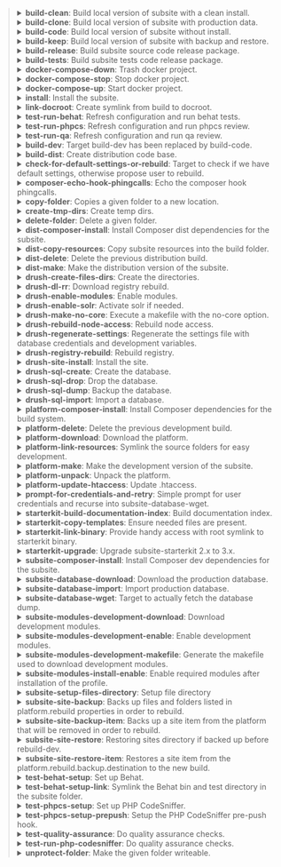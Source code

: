 > <details><summary><b>build-clean</b>: Build local version of subsite with a clean install.</summary><p> 
>* <b>Code description</b>: Build local version of subsite with a clean install. 
>* <b>Code link</b>: [includes/build/build.test.xml#L193](includes/build/build.test.xml#L193)
>* <b>Dependencies</b>: drush-create-files-dirs, install, subsite-modules-development-enable
> </p></details>
>
> <details><summary><b>build-clone</b>: Build local version of subsite with production data.</summary><p> 
>* <b>Code description</b>: Build local version of subsite with production data. 
>* <b>Code link</b>: [includes/build/build.clone.xml#L118](includes/build/build.clone.xml#L118)
>* <b>Dependencies</b>: subsite-database-download, drush-regenerate-settings, subsite-database-import, subsite-modules-development-enable
> </p></details>
>
> <details><summary><b>build-code</b>: Build local version of subsite without install.</summary><p> 
>* <b>Code description</b>: Build local version of subsite without install. 
>* <b>Code link</b>: [includes/build/build.package.xml#L74](includes/build/build.package.xml#L74)
>* <b>Dependencies</b>: subsite-site-backup, platform-delete, platform-make, platform-link-resources, subsite-composer-install, test-behat-setup-link, test-behat-setup, platform-update-htaccess, test-phpcs-setup, subsite-modules-development-download, subsite-site-restore
> </p></details>
>
> <details><summary><b>build-keep</b>: Build local version of subsite with backup and restore.</summary><p> 
>* <b>Code description</b>: Build local version of subsite with backup and restore. 
>* <b>Code link</b>: [includes/build/build.package.xml#L92](includes/build/build.package.xml#L92)
>* <b>Dependencies</b>: 
> </p></details>
>
> <details><summary><b>build-release</b>: Build subsite source code release package.</summary><p> 
>* <b>Code description</b>: Build subsite source code release package. 
>* <b>Code link</b>: [includes/build/build.package.xml#L63](includes/build/build.package.xml#L63)
>* <b>Dependencies</b>: build-dist
> </p></details>
>
> <details><summary><b>build-tests</b>: Build subsite tests code release package.</summary><p> 
>* <b>Code description</b>: Build subsite tests code release package. 
>* <b>Code link</b>: [includes/build/build.package.xml#L69](includes/build/build.package.xml#L69)
>* <b>Dependencies</b>: 
> </p></details>
>
> <details><summary><b>docker-compose-down</b>: Trash docker project.</summary><p> 
>* <b>Code description</b>: Trash docker project. 
>* <b>Code link</b>: [includes/build/build.docker.xml#L22](includes/build/build.docker.xml#L22)
>* <b>Dependencies</b>: 
> </p></details>
>
> <details><summary><b>docker-compose-stop</b>: Stop docker project.</summary><p> 
>* <b>Code description</b>: Stop docker project. 
>* <b>Code link</b>: [includes/build/build.docker.xml#L15](includes/build/build.docker.xml#L15)
>* <b>Dependencies</b>: 
> </p></details>
>
> <details><summary><b>docker-compose-up</b>: Start docker project.</summary><p> 
>* <b>Code description</b>: Start docker project. 
>* <b>Code link</b>: [includes/build/build.docker.xml#L5](includes/build/build.docker.xml#L5)
>* <b>Dependencies</b>: 
> </p></details>
>
> <details><summary><b>install</b>: Install the subsite.</summary><p> 
>* <b>Code description</b>: Install the subsite. 
>* <b>Code link</b>: [includes/build/build.test.xml#L5](includes/build/build.test.xml#L5)
>* <b>Dependencies</b>: 
> </p></details>
>
> <details><summary><b>link-docroot</b>: Create symlink from build to docroot.</summary><p> 
>* <b>Code description</b>: Create symlink from build to docroot. 
>* <b>Code link</b>: [includes/build/build.package.xml#L28](includes/build/build.package.xml#L28)
>* <b>Dependencies</b>: 
> </p></details>
>
> <details><summary><b>test-run-behat</b>: Refresh configuration and run behat tests.</summary><p> 
>* <b>Code description</b>: Refresh configuration and run behat tests. 
>* <b>Code link</b>: [includes/build/build.test.xml#L150](includes/build/build.test.xml#L150)
>* <b>Dependencies</b>: 
> </p></details>
>
> <details><summary><b>test-run-phpcs</b>: Refresh configuration and run phpcs review.</summary><p> 
>* <b>Code description</b>: Refresh configuration and run phpcs review. 
>* <b>Code link</b>: [includes/build/build.test.xml#L186](includes/build/build.test.xml#L186)
>* <b>Dependencies</b>: test-phpcs-setup, test-run-php-codesniffer
> </p></details>
>
> <details><summary><b>test-run-qa</b>: Refresh configuration and run qa review.</summary><p> 
>* <b>Code description</b>: Refresh configuration and run qa review. 
>* <b>Code link</b>: [includes/build/build.test.xml#L179](includes/build/build.test.xml#L179)
>* <b>Dependencies</b>: test-phpcs-setup, test-quality-assurance
> </p></details>
>
> <details><summary><b>build-dev</b>:  Target build-dev has been replaced by build-code. </summary><p> 
>* <b>Code description</b>:  Target build-dev has been replaced by build-code.  
>* <b>Code link</b>: [includes/build/build.deprecated.xml#L5](includes/build/build.deprecated.xml#L5)
>* <b>Dependencies</b>: 
> </p></details>
>
> <details><summary><b>build-dist</b>:  Create distribution code base. </summary><p> 
>* <b>Code description</b>:  Create distribution code base.  
>* <b>Code link</b>: [includes/build/build.package.xml#L100](includes/build/build.package.xml#L100)
>* <b>Dependencies</b>: dist-delete, dist-make, dist-copy-resources, dist-composer-install
> </p></details>
>
> <details><summary><b>check-for-default-settings-or-rebuild</b>:  Target to check if we have default settings, otherwise propose user to rebuild. </summary><p> 
>* <b>Code description</b>:  Target to check if we have default settings, otherwise propose user to rebuild.  
>* <b>Code link</b>: [includes/build/build.clone.xml#L88](includes/build/build.clone.xml#L88)
>* <b>Dependencies</b>: 
> </p></details>
>
> <details><summary><b>composer-echo-hook-phingcalls</b>:  Echo the composer hook phingcalls. </summary><p> 
>* <b>Code description</b>:  Echo the composer hook phingcalls.  
>* <b>Code link</b>: [includes/build/build.composer.xml#L5](includes/build/build.composer.xml#L5)
>* <b>Dependencies</b>: 
> </p></details>
>
> <details><summary><b>copy-folder</b>:  Copies a given folder to a new location. </summary><p> 
>* <b>Code description</b>:  Copies a given folder to a new location.  
>* <b>Code link</b>: [includes/build/build.helpers.xml#L5](includes/build/build.helpers.xml#L5)
>* <b>Dependencies</b>: 
> </p></details>
>
> <details><summary><b>create-tmp-dirs</b>:  Create temp dirs. </summary><p> 
>* <b>Code description</b>:  Create temp dirs.  
>* <b>Code link</b>: [includes/build/build.package.xml#L35](includes/build/build.package.xml#L35)
>* <b>Dependencies</b>: 
> </p></details>
>
> <details><summary><b>delete-folder</b>:  Delete a given folder. </summary><p> 
>* <b>Code description</b>:  Delete a given folder.  
>* <b>Code link</b>: [includes/build/build.helpers.xml#L12](includes/build/build.helpers.xml#L12)
>* <b>Dependencies</b>: 
> </p></details>
>
> <details><summary><b>dist-composer-install</b>:  Install Composer dist dependencies for the subsite. </summary><p> 
>* <b>Code description</b>:  Install Composer dist dependencies for the subsite.  
>* <b>Code link</b>: [includes/build/build.dist.xml#L5](includes/build/build.dist.xml#L5)
>* <b>Dependencies</b>: 
> </p></details>
>
> <details><summary><b>dist-copy-resources</b>:  Copy subsite resources into the build folder. </summary><p> 
>* <b>Code description</b>:  Copy subsite resources into the build folder.  
>* <b>Code link</b>: [includes/build/build.dist.xml#L18](includes/build/build.dist.xml#L18)
>* <b>Dependencies</b>: 
> </p></details>
>
> <details><summary><b>dist-delete</b>:  Delete the previous distribution build. </summary><p> 
>* <b>Code description</b>:  Delete the previous distribution build.  
>* <b>Code link</b>: [includes/build/build.dist.xml#L50](includes/build/build.dist.xml#L50)
>* <b>Dependencies</b>: 
> </p></details>
>
> <details><summary><b>dist-make</b>:  Make the distribution version of the subsite. </summary><p> 
>* <b>Code description</b>:  Make the distribution version of the subsite.  
>* <b>Code link</b>: [includes/build/build.dist.xml#L58](includes/build/build.dist.xml#L58)
>* <b>Dependencies</b>: 
> </p></details>
>
> <details><summary><b>drush-create-files-dirs</b>:  Create the directories. </summary><p> 
>* <b>Code description</b>:  Create the directories.  
>* <b>Code link</b>: [includes/build/build.drush.xml#L32](includes/build/build.drush.xml#L32)
>* <b>Dependencies</b>: 
> </p></details>
>
> <details><summary><b>drush-dl-rr</b>:  Download registry rebuild. </summary><p> 
>* <b>Code description</b>:  Download registry rebuild.  
>* <b>Code link</b>: [includes/build/build.drush.xml#L162](includes/build/build.drush.xml#L162)
>* <b>Dependencies</b>: 
> </p></details>
>
> <details><summary><b>drush-enable-modules</b>:  Enable modules. </summary><p> 
>* <b>Code description</b>:  Enable modules.  
>* <b>Code link</b>: [includes/build/build.drush.xml#L19](includes/build/build.drush.xml#L19)
>* <b>Dependencies</b>: 
> </p></details>
>
> <details><summary><b>drush-enable-solr</b>:  Activate solr if needed. </summary><p> 
>* <b>Code description</b>:  Activate solr if needed.  
>* <b>Code link</b>: [includes/build/build.drush.xml#L83](includes/build/build.drush.xml#L83)
>* <b>Dependencies</b>: 
> </p></details>
>
> <details><summary><b>drush-make-no-core</b>:  Execute a makefile with the no-core option. </summary><p> 
>* <b>Code description</b>:  Execute a makefile with the no-core option.  
>* <b>Code link</b>: [includes/build/build.drush.xml#L99](includes/build/build.drush.xml#L99)
>* <b>Dependencies</b>: 
> </p></details>
>
> <details><summary><b>drush-rebuild-node-access</b>:  Rebuild node access. </summary><p> 
>* <b>Code description</b>:  Rebuild node access.  
>* <b>Code link</b>: [includes/build/build.drush.xml#L169](includes/build/build.drush.xml#L169)
>* <b>Dependencies</b>: 
> </p></details>
>
> <details><summary><b>drush-regenerate-settings</b>:  Regenerate the settings file with database credentials and development variables. </summary><p> 
>* <b>Code description</b>:  Regenerate the settings file with database credentials and development variables.  
>* <b>Code link</b>: [includes/build/build.drush.xml#L111](includes/build/build.drush.xml#L111)
>* <b>Dependencies</b>: check-for-default-settings-or-rebuild
> </p></details>
>
> <details><summary><b>drush-registry-rebuild</b>:  Rebuild registry. </summary><p> 
>* <b>Code description</b>:  Rebuild registry.  
>* <b>Code link</b>: [includes/build/build.drush.xml#L142](includes/build/build.drush.xml#L142)
>* <b>Dependencies</b>: 
> </p></details>
>
> <details><summary><b>drush-site-install</b>:  Install the site. </summary><p> 
>* <b>Code description</b>:  Install the site.  
>* <b>Code link</b>: [includes/build/build.drush.xml#L5](includes/build/build.drush.xml#L5)
>* <b>Dependencies</b>: 
> </p></details>
>
> <details><summary><b>drush-sql-create</b>:  Create the database. </summary><p> 
>* <b>Code description</b>:  Create the database.  
>* <b>Code link</b>: [includes/build/build.drush.xml#L41](includes/build/build.drush.xml#L41)
>* <b>Dependencies</b>: 
> </p></details>
>
> <details><summary><b>drush-sql-drop</b>:  Drop the database. </summary><p> 
>* <b>Code description</b>:  Drop the database.  
>* <b>Code link</b>: [includes/build/build.drush.xml#L65](includes/build/build.drush.xml#L65)
>* <b>Dependencies</b>: 
> </p></details>
>
> <details><summary><b>drush-sql-dump</b>:  Backup the database. </summary><p> 
>* <b>Code description</b>:  Backup the database.  
>* <b>Code link</b>: [includes/build/build.drush.xml#L73](includes/build/build.drush.xml#L73)
>* <b>Dependencies</b>: 
> </p></details>
>
> <details><summary><b>drush-sql-import</b>:  Import a database. </summary><p> 
>* <b>Code description</b>:  Import a database.  
>* <b>Code link</b>: [includes/build/build.drush.xml#L49](includes/build/build.drush.xml#L49)
>* <b>Dependencies</b>: 
> </p></details>
>
> <details><summary><b>platform-composer-install</b>:  Install Composer dependencies for the build system. </summary><p> 
>* <b>Code description</b>:  Install Composer dependencies for the build system.  
>* <b>Code link</b>: [includes/build/build.platform.xml#L5](includes/build/build.platform.xml#L5)
>* <b>Dependencies</b>: 
> </p></details>
>
> <details><summary><b>platform-delete</b>:  Delete the previous development build. </summary><p> 
>* <b>Code description</b>:  Delete the previous development build.  
>* <b>Code link</b>: [includes/build/build.platform.xml#L16](includes/build/build.platform.xml#L16)
>* <b>Dependencies</b>: 
> </p></details>
>
> <details><summary><b>platform-download</b>:  Download the platform. </summary><p> 
>* <b>Code description</b>:  Download the platform.  
>* <b>Code link</b>: [includes/build/build.platform.xml#L29](includes/build/build.platform.xml#L29)
>* <b>Dependencies</b>: 
> </p></details>
>
> <details><summary><b>platform-link-resources</b>:  Symlink the source folders for easy development. </summary><p> 
>* <b>Code description</b>:  Symlink the source folders for easy development.  
>* <b>Code link</b>: [includes/build/build.platform.xml#L54](includes/build/build.platform.xml#L54)
>* <b>Dependencies</b>: 
> </p></details>
>
> <details><summary><b>platform-make</b>:  Make the development version of the subsite. </summary><p> 
>* <b>Code description</b>:  Make the development version of the subsite.  
>* <b>Code link</b>: [includes/build/build.platform.xml#L65](includes/build/build.platform.xml#L65)
>* <b>Dependencies</b>: platform-unpack
> </p></details>
>
> <details><summary><b>platform-unpack</b>:  Unpack the platform. </summary><p> 
>* <b>Code description</b>:  Unpack the platform.  
>* <b>Code link</b>: [includes/build/build.platform.xml#L82](includes/build/build.platform.xml#L82)
>* <b>Dependencies</b>: platform-download
> </p></details>
>
> <details><summary><b>platform-update-htaccess</b>:  Update .htaccess. </summary><p> 
>* <b>Code description</b>:  Update .htaccess.  
>* <b>Code link</b>: [includes/build/build.platform.xml#L108](includes/build/build.platform.xml#L108)
>* <b>Dependencies</b>: 
> </p></details>
>
> <details><summary><b>prompt-for-credentials-and-retry</b>:  Simple prompt for user credentials and recurse into subsite-database-wget. </summary><p> 
>* <b>Code description</b>:  Simple prompt for user credentials and recurse into subsite-database-wget.  
>* <b>Code link</b>: [includes/build/build.clone.xml#L81](includes/build/build.clone.xml#L81)
>* <b>Dependencies</b>: 
> </p></details>
>
> <details><summary><b>starterkit-build-documentation-index</b>:  Build documentation index. </summary><p> 
>* <b>Code description</b>:  Build documentation index.  
>* <b>Code link</b>: [includes/build/build.starterkit.xml#L60](includes/build/build.starterkit.xml#L60)
>* <b>Dependencies</b>: 
> </p></details>
>
> <details><summary><b>starterkit-copy-templates</b>:  Ensure needed files are present. </summary><p> 
>* <b>Code description</b>:  Ensure needed files are present.  
>* <b>Code link</b>: [includes/build/build.starterkit.xml#L11](includes/build/build.starterkit.xml#L11)
>* <b>Dependencies</b>: 
> </p></details>
>
> <details><summary><b>starterkit-link-binary</b>:  Provide handy access with root symlink to starterkit binary. </summary><p> 
>* <b>Code description</b>:  Provide handy access with root symlink to starterkit binary.  
>* <b>Code link</b>: [includes/build/build.starterkit.xml#L5](includes/build/build.starterkit.xml#L5)
>* <b>Dependencies</b>: 
> </p></details>
>
> <details><summary><b>starterkit-upgrade</b>:  Upgrade subsite-starterkit 2.x to 3.x. </summary><p> 
>* <b>Code description</b>:  Upgrade subsite-starterkit 2.x to 3.x.  
>* <b>Code link</b>: [includes/build/build.starterkit.xml#L19](includes/build/build.starterkit.xml#L19)
>* <b>Dependencies</b>: 
> </p></details>
>
> <details><summary><b>subsite-composer-install</b>:  Install Composer dev dependencies for the subsite. </summary><p> 
>* <b>Code description</b>:  Install Composer dev dependencies for the subsite.  
>* <b>Code link</b>: [includes/build/build.subsite.xml#L5](includes/build/build.subsite.xml#L5)
>* <b>Dependencies</b>: 
> </p></details>
>
> <details><summary><b>subsite-database-download</b>:  Download the production database. </summary><p> 
>* <b>Code description</b>:  Download the production database.  
>* <b>Code link</b>: [includes/build/build.clone.xml#L17](includes/build/build.clone.xml#L17)
>* <b>Dependencies</b>: 
> </p></details>
>
> <details><summary><b>subsite-database-import</b>:  Import production database. </summary><p> 
>* <b>Code description</b>:  Import production database.  
>* <b>Code link</b>: [includes/build/build.clone.xml#L5](includes/build/build.clone.xml#L5)
>* <b>Dependencies</b>: subsite-database-download
> </p></details>
>
> <details><summary><b>subsite-database-wget</b>:  Target to actually fetch the database dump. </summary><p> 
>* <b>Code description</b>:  Target to actually fetch the database dump.  
>* <b>Code link</b>: [includes/build/build.clone.xml#L40](includes/build/build.clone.xml#L40)
>* <b>Dependencies</b>: 
> </p></details>
>
> <details><summary><b>subsite-modules-development-download</b>:  Download development modules. </summary><p> 
>* <b>Code description</b>:  Download development modules.  
>* <b>Code link</b>: [includes/build/build.subsite.xml#L36](includes/build/build.subsite.xml#L36)
>* <b>Dependencies</b>: subsite-modules-development-makefile
> </p></details>
>
> <details><summary><b>subsite-modules-development-enable</b>:  Enable development modules. </summary><p> 
>* <b>Code description</b>:  Enable development modules.  
>* <b>Code link</b>: [includes/build/build.test.xml#L71](includes/build/build.test.xml#L71)
>* <b>Dependencies</b>: 
> </p></details>
>
> <details><summary><b>subsite-modules-development-makefile</b>:  Generate the makefile used to download development modules. </summary><p> 
>* <b>Code description</b>:  Generate the makefile used to download development modules.  
>* <b>Code link</b>: [includes/build/build.subsite.xml#L18](includes/build/build.subsite.xml#L18)
>* <b>Dependencies</b>: 
> </p></details>
>
> <details><summary><b>subsite-modules-install-enable</b>:  Enable required modules after installation of the profile. </summary><p> 
>* <b>Code description</b>:  Enable required modules after installation of the profile.  
>* <b>Code link</b>: [includes/build/build.test.xml#L64](includes/build/build.test.xml#L64)
>* <b>Dependencies</b>: 
> </p></details>
>
> <details><summary><b>subsite-setup-files-directory</b>:  Setup file directory </summary><p> 
>* <b>Code description</b>:  Setup file directory  
>* <b>Code link</b>: [includes/build/build.subsite.xml#L222](includes/build/build.subsite.xml#L222)
>* <b>Dependencies</b>: 
> </p></details>
>
> <details><summary><b>subsite-site-backup</b>:  Backs up files and folders listed in platform.rebuild properties in order to rebuild. </summary><p> 
>* <b>Code description</b>:  Backs up files and folders listed in platform.rebuild properties in order to rebuild.  
>* <b>Code link</b>: [includes/build/build.subsite.xml#L45](includes/build/build.subsite.xml#L45)
>* <b>Dependencies</b>: 
> </p></details>
>
> <details><summary><b>subsite-site-backup-item</b>:  Backs up a site item from the platform that will be removed in order to rebuild. </summary><p> 
>* <b>Code description</b>:  Backs up a site item from the platform that will be removed in order to rebuild.  
>* <b>Code link</b>: [includes/build/build.subsite.xml#L162](includes/build/build.subsite.xml#L162)
>* <b>Dependencies</b>: 
> </p></details>
>
> <details><summary><b>subsite-site-restore</b>:  Restoring sites directory if backed up before rebuild-dev. </summary><p> 
>* <b>Code description</b>:  Restoring sites directory if backed up before rebuild-dev.  
>* <b>Code link</b>: [includes/build/build.subsite.xml#L112](includes/build/build.subsite.xml#L112)
>* <b>Dependencies</b>: 
> </p></details>
>
> <details><summary><b>subsite-site-restore-item</b>:  Restores a site item from the platform.rebuild.backup.destination to the new build. </summary><p> 
>* <b>Code description</b>:  Restores a site item from the platform.rebuild.backup.destination to the new build.  
>* <b>Code link</b>: [includes/build/build.subsite.xml#L192](includes/build/build.subsite.xml#L192)
>* <b>Dependencies</b>: 
> </p></details>
>
> <details><summary><b>test-behat-setup</b>:  Set up Behat. </summary><p> 
>* <b>Code description</b>:  Set up Behat.  
>* <b>Code link</b>: [includes/build/build.test.xml#L127](includes/build/build.test.xml#L127)
>* <b>Dependencies</b>: 
> </p></details>
>
> <details><summary><b>test-behat-setup-link</b>:  Symlink the Behat bin and test directory in the subsite folder. </summary><p> 
>* <b>Code description</b>:  Symlink the Behat bin and test directory in the subsite folder.  
>* <b>Code link</b>: [includes/build/build.package.xml#L21](includes/build/build.package.xml#L21)
>* <b>Dependencies</b>: 
> </p></details>
>
> <details><summary><b>test-phpcs-setup</b>:  Set up PHP CodeSniffer. </summary><p> 
>* <b>Code description</b>:  Set up PHP CodeSniffer.  
>* <b>Code link</b>: [includes/build/build.test.xml#L78](includes/build/build.test.xml#L78)
>* <b>Dependencies</b>: 
> </p></details>
>
> <details><summary><b>test-phpcs-setup-prepush</b>:  Setup the PHP CodeSniffer pre-push hook. </summary><p> 
>* <b>Code description</b>:  Setup the PHP CodeSniffer pre-push hook.  
>* <b>Code link</b>: [includes/build/build.test.xml#L111](includes/build/build.test.xml#L111)
>* <b>Dependencies</b>: 
> </p></details>
>
> <details><summary><b>test-quality-assurance</b>:  Do quality assurance checks. </summary><p> 
>* <b>Code description</b>:  Do quality assurance checks.  
>* <b>Code link</b>: [includes/build/build.test.xml#L161](includes/build/build.test.xml#L161)
>* <b>Dependencies</b>: 
> </p></details>
>
> <details><summary><b>test-run-php-codesniffer</b>:  Do quality assurance checks. </summary><p> 
>* <b>Code description</b>:  Do quality assurance checks.  
>* <b>Code link</b>: [includes/build/build.test.xml#L170](includes/build/build.test.xml#L170)
>* <b>Dependencies</b>: 
> </p></details>
>
> <details><summary><b>unprotect-folder</b>:  Make the given folder writeable. </summary><p> 
>* <b>Code description</b>:  Make the given folder writeable.  
>* <b>Code link</b>: [includes/build/build.helpers.xml#L32](includes/build/build.helpers.xml#L32)
>* <b>Dependencies</b>: 
> </p></details>
>

